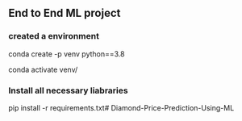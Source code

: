 ## End to End ML project

### created a environment

conda create -p venv python==3.8

conda activate venv/

### Install all necessary liabraries

pip install -r requirements.txt#   D i a m o n d - P r i c e - P r e d i c t i o n - U s i n g - M L  
 